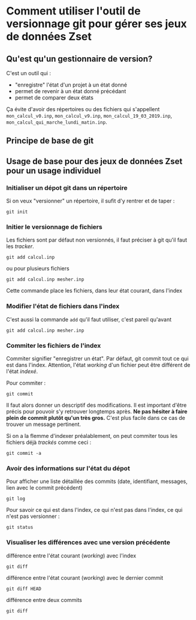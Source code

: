 # Comment utiliser l'outil de versionnage **git** pour gérer ses jeux de données Zset


## Qu'est qu'un gestionnaire de version?

C'est un outil qui :

  * "enregistre" l'état d'un projet à un état donné
  * permet de revenir à un état donné précédant 
  * permet de comparer deux états 
  
Ça évite d'avoir des répertoires ou des fichiers qui s'appellent ``mon_calcul_v0.inp``, ``mon_calcul_v9.inp``, ``mon_calcul_19_03_2019.inp``,  ``mon_calcul_qui_marche_lundi_matin.inp``.
  
  

## Principe de base de git




## Usage de base pour des jeux de données Zset pour un usage individuel


### Initialiser un dépot git dans un répertoire

Si on veux "versionner" un répertoire, il sufit d'y rentrer et de taper :

```
git init
```


### Initier le versionnage de fichiers

Les fichiers sont par défaut non versionnés, il faut préciser à git qu'il faut les *tracker*.

```
git add calcul.inp
```
ou pour plusieurs fichiers
```
git add calcul.inp mesher.inp
```

Cette commande place les fichiers, dans leur état  courant, dans l'index


### Modifier l'état de fichiers dans l'index

C'est aussi la commande `add` qu'il faut utiliser, c'est pareil qu'avant
```
git add calcul.inp mesher.inp
```


### Commiter les fichiers de l'index

Commiter signifier "enregistrer un état". Par défaut, git commit tout ce qui est dans l'index.
Attention, l'état *working* d'un fichier peut être différent de l'état *indexé*.

Pour commiter :

```
git commit
```
Il faut alors donner un descriptif des modifications.
Il est important d'être précis pour pouvoir s'y retrouver longtemps après.
**Ne pas hésiter à faire plein de commit plutôt qu'un très gros.**
C'est plus facile dans ce cas de trouver un message pertinent.


Si on a la flemme d'indexer préalablement, on peut commiter tous les fichiers déjà *trackés* comme ceci :

```
git commit -a
```

### Avoir des informations sur l'état du dépot

Pour afficher  une liste détaillée des commits (date, identifiant, messages, lien avec le commit précédent)
```
git log
```

Pour savoir ce qui est dans l'index, ce qui n'est pas dans l'index, ce qui n'est pas versionner :

```
git status
```


### Visualiser les différences avec une version précédente


différence entre l'état courant (*working*) avec l'index
```
git diff
```

différence entre l'état courant (*working*) avec le dernier commit
```
git diff HEAD
```


différence entre deux commits
```
git diff 
```
